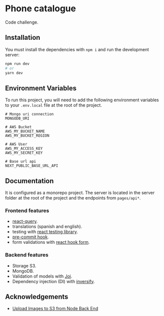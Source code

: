 # Phone catalogue

Code challenge.

## Installation

You must install the dependencies with `npm i` and run the development server:

```bash
npm run dev
# or
yarn dev
```
    
## Environment Variables

To run this project, you will need to add the following environment variables to your `.env.local` file at the root of the project.

```
# Mongo uri connection
MONGODB_URI

# AWS Bucket
AWS_MY_BUCKET_NAME
AWS_MY_BUCKET_REGION

# AWS User
AWS_MY_ACCESS_KEY
AWS_MY_SECRET_KEY

# Base url api
NEXT_PUBLIC_BASE_URL_API
```


## Documentation

It is configured as a monorepo project. The server is located in the server folder at the root of the project and the endpoints from `pages/api*`.

### Frontend features

- [react-query](https://tanstack.com/query/v4/?from=reactQueryV3&original=https://react-query-v3.tanstack.com/).
- translations (spanish and english).
- testing with [react testing library](https://testing-library.com/docs/react-testing-library/intro/).
- [pre-commit hook](https://www.npmjs.com/package/pre-commit).
- form validations with [react hook form](https://react-hook-form.com/).

### Backend features

- Storage S3.
- MongoDB.
- Validation of models with [Joi](https://joi.dev/).
- Dependency injection (DI) with [inversify](https://inversify.io/).
## Acknowledgements

 - [Upload Images to S3 from Node Back End](https://www.youtube.com/watch?v=NZElg91l_ms&ab_channel=SamMeech-Ward)